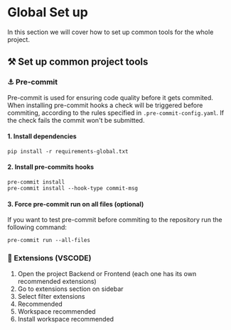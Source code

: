 # Global Set up

In this section we will cover how to set up common tools for the whole project.


## ⚒️ Set up common project tools


### ⚓ Pre-commit

Pre-commit is used for ensuring code quality before it gets commited. When installing pre-commit hooks a check will be triggered before commiting, according to the rules specified in `.pre-commit-config.yaml`. If the check fails the commit won't be submitted.

#### 1. Install dependencies

```console
pip install -r requirements-global.txt
```

#### 2. Install pre-commits hooks

```console
pre-commit install
pre-commit install --hook-type commit-msg
```

#### 3. Force pre-commit run on all files (optional)

If you want to test pre-commit before commiting to the repository run the following command:

```console
pre-commit run --all-files
```

### 🧩 Extensions (VSCODE)

1. Open the project Backend or Frontend (each one has its own recommended extensions)
2. Go to extensions section on sidebar
3. Select filter extensions
4. Recommended
5. Workspace recommended
6. Install workspace recommended
